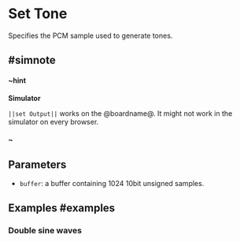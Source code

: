 # Set Tone

Specifies the PCM sample used to generate tones.


## #simnote
#### ~hint
**Simulator**

``||set Output||`` works on the @boardname@. It might not work in the simulator on every browser.
#### ~

## Parameters

* ``buffer``: a buffer containing 1024 10bit unsigned samples.

## Examples #examples

### Double sine waves

```
